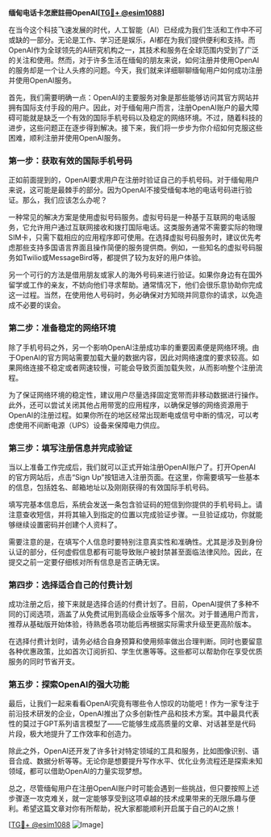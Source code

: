 **缅甸电话卡怎麽註冊OpenAI[[TG💪+ @esim1088](https://t.me/s/esim1088)]**

在当今这个科技飞速发展的时代，人工智能（AI）已经成为我们生活和工作中不可或缺的一部分。无论是工作、学习还是娱乐，AI都在为我们提供便利和支持。而OpenAI作为全球领先的AI研究机构之一，其技术和服务在全球范围内受到了广泛的关注和使用。然而，对于许多生活在缅甸的朋友来说，如何注册并使用OpenAI的服务却是一个让人头疼的问题。今天，我们就来详细聊聊缅甸用户如何成功注册并使用OpenAI服务。

首先，我们需要明确一点：OpenAI的主要服务对象是那些能够访问其官方网站并拥有国际支付手段的用户。因此，对于缅甸用户而言，注册OpenAI账户的最大障碍可能就是缺乏一个有效的国际手机号码以及稳定的网络环境。不过，随着科技的进步，这些问题正在逐步得到解决。接下来，我们将一步步为你介绍如何克服这些困难，顺利注册并使用OpenAI服务。

### 第一步：获取有效的国际手机号码

正如前面提到的，OpenAI要求用户在注册时验证自己的手机号码。对于缅甸用户来说，这可能是最棘手的部分。因为OpenAI不接受缅甸本地的电话号码进行验证。那么，我们应该怎么办呢？

一种常见的解决方案是使用虚拟号码服务。虚拟号码是一种基于互联网的电话服务，它允许用户通过互联网接收和拨打国际电话。这类服务通常不需要实际的物理SIM卡，只需下载相应的应用程序即可使用。在选择虚拟号码服务时，建议优先考虑那些支持多国语言界面且操作简便的服务提供商。例如，一些知名的虚拟号码服务如Twilio或MessageBird等，都提供了较为友好的用户体验。

另一个可行的方法是借用朋友或家人的海外号码来进行验证。如果你身边有在国外留学或工作的亲友，不妨向他们寻求帮助。通常情况下，他们会很乐意协助你完成这一过程。当然，在使用他人号码时，务必确保对方知晓并同意你的请求，以免造成不必要的误会。

### 第二步：准备稳定的网络环境

除了手机号码之外，另一个影响OpenAI注册成功率的重要因素便是网络环境。由于OpenAI的官方网站需要加载大量的数据内容，因此对网络速度的要求较高。如果网络连接不稳定或者网速较慢，可能会导致页面加载失败，从而影响整个注册流程。

为了保证网络环境的稳定性，建议用户尽量选择固定宽带而非移动数据进行操作。此外，还可以尝试关闭其他占用带宽的应用程序，以确保足够的网络资源用于OpenAI的注册过程。如果你所在的地区经常出现断电或信号中断的情况，可以考虑使用不间断电源（UPS）设备来保障电力供应。

### 第三步：填写注册信息并完成验证

当以上准备工作完成后，我们就可以正式开始注册OpenAI账户了。打开OpenAI的官方网站后，点击“Sign Up”按钮进入注册页面。在这里，你需要填写一些基本的信息，包括姓名、邮箱地址以及刚刚获得的有效国际手机号码。

填写完基本信息后，系统会发送一条包含验证码的短信到你提供的手机号码上。请注意查收短信，并将其输入到指定的位置以完成验证步骤。一旦验证成功，你就能够继续设置密码并创建个人资料了。

需要注意的是，在填写个人信息时要特别注意真实性和准确性。尤其是涉及到身份认证的部分，任何虚假信息都有可能导致账户被封禁甚至面临法律风险。因此，在提交之前一定要仔细核对所有信息是否正确无误。

### 第四步：选择适合自己的付费计划

成功注册之后，接下来就是选择合适的付费计划了。目前，OpenAI提供了多种不同的订阅选项，涵盖了从免费试用到高级企业版等多个层次。对于普通用户而言，推荐从基础版开始体验，待熟悉各项功能后再根据实际需求升级至更高阶版本。

在选择付费计划时，请务必结合自身预算和使用频率做出合理判断。同时也要留意各种优惠政策，比如首次订阅折扣、学生优惠等等。这些都可以帮助你在享受优质服务的同时节省开支。

### 第五步：探索OpenAI的强大功能

最后，让我们一起来看看OpenAI究竟有哪些令人惊叹的功能吧！作为一家专注于前沿技术研发的企业，OpenAI推出了众多创新性产品和技术方案。其中最具代表性的莫过于GPT系列语言模型了——它能够生成高质量的文章、对话甚至是代码片段，极大地提升了工作效率和创造力。

除此之外，OpenAI还开发了许多针对特定领域的工具和服务，比如图像识别、语音合成、数据分析等等。无论你是想要提升写作水平、优化业务流程还是探索未知领域，都可以借助OpenAI的力量实现梦想。

总之，尽管缅甸用户在注册OpenAI账户时可能会遇到一些挑战，但只要按照上述步骤逐一攻克难关，就一定能够享受到这项卓越的技术成果带来的无限乐趣与便利。希望这篇文章对你有所帮助，祝大家都能顺利开启属于自己的AI之旅！

[[TG💪+ @esim1088](https://t.me/s/esim1088) ![Image](https://i.postimg.cc/4NQfJmqS/Snipaste-2025-05-13-00-14-12.png)]